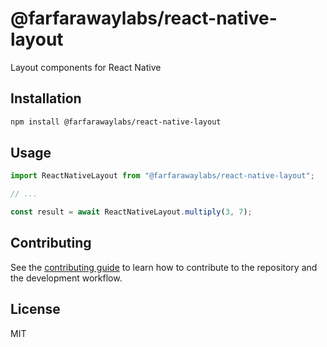 # @farfarawaylabs/react-native-layout

Layout components for React Native

## Installation

```sh
npm install @farfarawaylabs/react-native-layout
```

## Usage

```js
import ReactNativeLayout from "@farfarawaylabs/react-native-layout";

// ...

const result = await ReactNativeLayout.multiply(3, 7);
```

## Contributing

See the [contributing guide](CONTRIBUTING.md) to learn how to contribute to the repository and the development workflow.

## License

MIT
